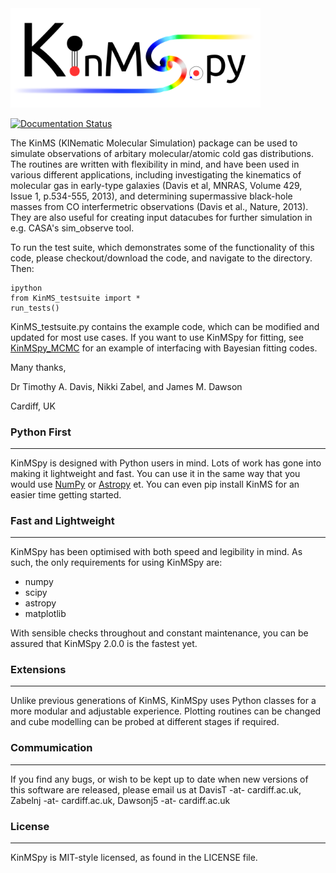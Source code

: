 <img style="float:top,right" src="utils/logo_files/Logo.png" width="400">

[![Documentation Status](https://readthedocs.org/projects/kinmspydocs/badge/?version=latest)](https://kinmspydocs.readthedocs.io/en/latest/?badge=latest)

The KinMS (KINematic Molecular Simulation) package can be used to simulate observations of arbitary molecular/atomic cold gas distributions. The routines are written with flexibility in mind, and have been used in various different applications, including investigating the kinematics of molecular gas in early-type galaxies (Davis et al, MNRAS, Volume 429, Issue 1, p.534-555, 2013), and determining supermassive black-hole masses from CO interfermetric observations (Davis et al., Nature, 2013). They are also useful for creating input datacubes for further simulation in e.g. CASA's sim_observe tool.

To run the test suite, which demonstrates some of the functionality of this code, please checkout/download the code, and navigate to the directory. Then:
```
ipython
from KinMS_testsuite import *
run_tests()
```

KinMS_testsuite.py contains the example code, which can be modified and updated for most use cases. If you want to use KinMSpy for fitting, see [KinMSpy_MCMC](https://github.com/TimothyADavis/kinmspy_mcmc) for an example of interfacing with Bayesian fitting codes.


Many thanks,

Dr Timothy A. Davis, Nikki Zabel, and James M. Dawson

Cardiff, UK

### Python First
---

KinMSpy is designed with Python users in mind. Lots of work has gone into making it lightweight and fast. You can use it in the same way that you would use [NumPy](https://numpy.org/) or [Astropy](https://www.astropy.org/) et. You can even pip install KinMS for an easier time getting started. 

### Fast and Lightweight
---

KinMSpy has been optimised with both speed and legibility in mind. As such, the only requirements for using KinMSpy are:

- numpy 
- scipy 
- astropy 
- matplotlib 

With sensible checks throughout and constant maintenance, you can be assured that KinMSpy 2.0.0 is the fastest yet.  

### Extensions 
---

Unlike previous generations of KinMS, KinMSpy uses Python classes for a more modular and adjustable experience. Plotting routines can be changed and cube modelling can be probed at different stages if required. 

### Commumication
---

If you find any bugs, or wish to be kept up to date when new versions of this software are released, please email us at DavisT -at- cardiff.ac.uk, Zabelnj -at- cardiff.ac.uk, Dawsonj5 -at- cardiff.ac.uk

### License
---

KinMSpy is MIT-style licensed, as found in the LICENSE file.

